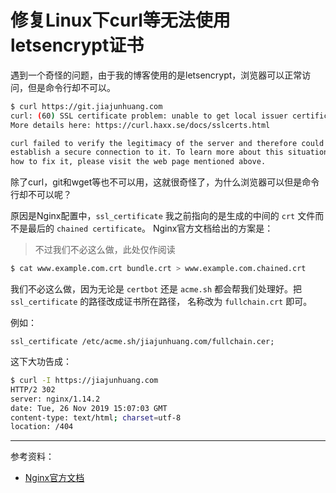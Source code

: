 # 修复Linux下curl等无法使用letsencrypt证书

遇到一个奇怪的问题，由于我的博客使用的是letsencrypt，浏览器可以正常访问，但是命令行却不可以。

```bash
$ curl https://git.jiajunhuang.com
curl: (60) SSL certificate problem: unable to get local issuer certificate
More details here: https://curl.haxx.se/docs/sslcerts.html

curl failed to verify the legitimacy of the server and therefore could not
establish a secure connection to it. To learn more about this situation and
how to fix it, please visit the web page mentioned above.
```

除了curl，git和wget等也不可以用，这就很奇怪了，为什么浏览器可以但是命令行却不可以呢？

原因是Nginx配置中，`ssl_certificate` 我之前指向的是生成的中间的 `crt` 文件而不是最后的 `chained certificate`。
Nginx官方文档给出的方案是：

> 不过我们不必这么做，此处仅作阅读

```bash
$ cat www.example.com.crt bundle.crt > www.example.com.chained.crt
```

我们不必这么做，因为无论是 `certbot` 还是 `acme.sh` 都会帮我们处理好。把 `ssl_certificate` 的路径改成证书所在路径，
名称改为 `fullchain.crt` 即可。

例如：

```nginx
ssl_certificate /etc/acme.sh/jiajunhuang.com/fullchain.cer;
```

这下大功告成：

```bash
$ curl -I https://jiajunhuang.com
HTTP/2 302 
server: nginx/1.14.2
date: Tue, 26 Nov 2019 15:07:03 GMT
content-type: text/html; charset=utf-8
location: /404

```

---

参考资料：

- [Nginx官方文档](https://nginx.org/en/docs/http/configuring_https_servers.html)
